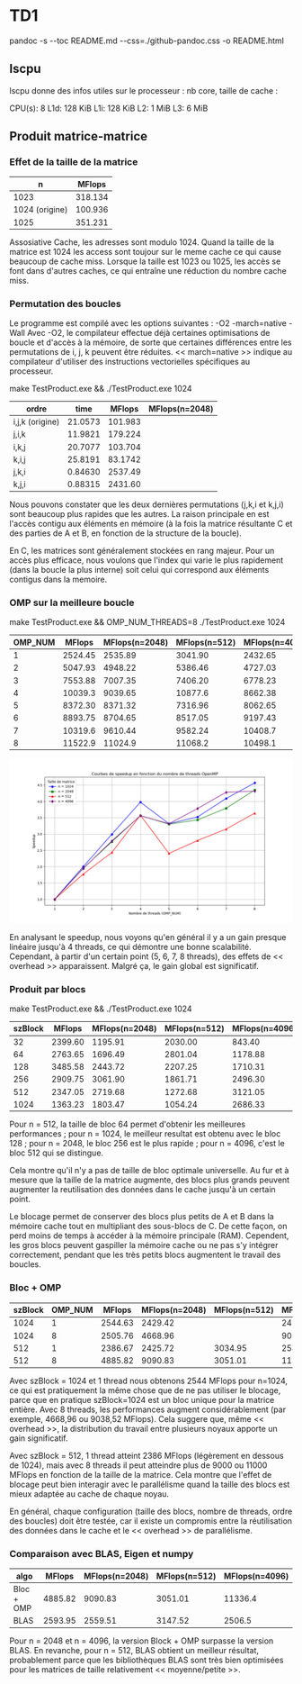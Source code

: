 # TD1

pandoc -s --toc README.md --css=./github-pandoc.css -o README.html

## lscpu

lscpu donne des infos utiles sur le processeur : nb core, taille de cache :

CPU(s): 8
L1d: 128 KiB
L1i: 128 KiB
L2: 1 MiB
L3: 6 MiB

## Produit matrice-matrice

### Effet de la taille de la matrice

  n             | MFlops
----------------|--------
    1023        | 318.134
 1024 (origine) | 100.936 
    1025        | 351.231

Assosiative Cache, les adresses sont modulo 1024. Quand la taille de la matrice est 1024 les access sont toujour sur le meme cache ce qui cause beaucoup de cache miss. Lorsque la taille est 1023 ou 1025, les accès se font dans d'autres caches, ce qui entraîne une réduction du nombre cache miss.

### Permutation des boucles

Le programme est compilé avec les options suivantes : -O2 -march=native -Wall
Avec -O2, le compilateur effectue déjà certaines optimisations de boucle et d'accès à la mémoire, de sorte que certaines différences entre les permutations de i, j, k peuvent être réduites. << march=native >> indique au compilateur d'utiliser des instructions vectorielles spécifiques au processeur. 

make TestProduct.exe && ./TestProduct.exe 1024


  ordre           | time    | MFlops  | MFlops(n=2048)
------------------|---------|---------|----------------
i,j,k (origine)   | 21.0573 | 101.983 |
j,i,k             | 11.9821 | 179.224 |
i,k,j             | 20.7077 | 103.704 |
k,i,j             | 25.8191 | 83.1742 |
j,k,i             | 0.84630 | 2537.49 |
k,j,i             | 0.88315 | 2431.60 |

Nous pouvons constater que les deux dernières permutations (j,k,i et k,j,i) sont beaucoup plus rapides que les autres. La raison principale en est l'accès contigu aux éléments en mémoire (à la fois la matrice résultante C et des parties de A et B, en fonction de la structure de la boucle).

En C, les matrices sont généralement stockées en rang majeur. Pour un accès plus efficace, nous voulons que l'index qui varie le plus rapidement (dans la boucle la plus interne) soit celui qui correspond aux éléments contigus dans la memoire.

### OMP sur la meilleure boucle

make TestProduct.exe && OMP_NUM_THREADS=8 ./TestProduct.exe 1024

  OMP_NUM         | MFlops  | MFlops(n=2048) | MFlops(n=512)  | MFlops(n=4096)
------------------|---------|----------------|----------------|---------------
1                 | 2524.45 |     2535.89    |     3041.90    |    2432.65
2                 | 5047.93 |     4948.22    |     5386.46    |    4727.03
3                 | 7553.88 |     7007.35    |     7406.20    |    6778.23
4                 | 10039.3 |     9039.65    |     10877.6    |    8662.38
5                 | 8372.30 |     8371.32    |     7316.96    |    8062.65
6                 | 8893.75 |     8704.65    |     8517.05    |    9197.43
7                 | 10319.6 |     9610.44    |     9582.24    |    10408.7
8                 | 11522.9 |     11024.9    |     11068.2    |    10498.1

![alt text](speedupcurbe.jpeg)

En analysant le speedup, nous voyons qu'en général il y a un gain presque linéaire jusqu'à 4 threads, ce qui démontre une bonne scalabilité. Cependant, à partir d'un certain point (5, 6, 7, 8 threads), des effets de << overhead >> apparaissent. Malgré ça, le gain global est significatif.


### Produit par blocs

make TestProduct.exe && ./TestProduct.exe 1024

 szBlock | MFlops   | MFlops(n=2048) | MFlops(n=512) | MFlops(n=4096) 
---------|----------|----------------|---------------|----------------
 32      | 2399.60  | 1195.91        | 2030.00       | 843.40         
 64      | 2763.65  | 1696.49        | 2801.04       | 1178.88        
 128     | 3485.58  | 2443.72        | 2207.25       | 1710.31        
 256     | 2909.75  | 3061.90        | 1861.71       | 2496.30        
 512     | 2347.05  | 2719.68        | 1272.68       | 3121.05        
 1024    | 1363.23  | 1803.47        | 1054.24       | 2686.33        

Pour n = 512, la taille de bloc 64 permet d'obtenir les meilleures performances ; pour n = 1024, le meilleur resultat est obtenu avec le bloc 128 ; pour n = 2048, le bloc 256 est le plus rapide ; pour n = 4096, c'est le bloc 512 qui se distingue.

Cela montre qu'il n'y a pas de taille de bloc optimale universelle. Au fur et à mesure que la taille de la matrice augmente, des blocs plus grands peuvent augmenter la reutilisation des données dans le cache jusqu'à un certain point.

Le blocage permet de conserver des blocs plus petits de A et B dans la mémoire cache tout en multipliant des sous-blocs de C. De cette façon, on perd moins de temps à accéder à la mémoire principale (RAM). Cependent, les gros blocs peuvent gaspiller la mémoire cache ou ne pas s'y intégrer correctement, pendant que les très petits blocs augmentent le travail des boucles.

### Bloc + OMP


  szBlock      | OMP_NUM | MFlops  | MFlops(n=2048) | MFlops(n=512)  | MFlops(n=4096)|
---------------|---------|---------|----------------|----------------|---------------|
1024           |  1      | 2544.63 | 2429.42        |                | 2458.9        |
1024           |  8      | 2505.76 | 4668.96        |                | 9038.52       |
512            |  1      | 2386.67 | 2425.72        | 3034.95        | 2543.1        |
512            |  8      | 4885.82 | 9090.83        | 3051.01        | 11336.4       |

Avec szBlock = 1024 et 1 thread nous obtenons 2544 MFlops pour n=1024, ce qui est pratiquement la même chose que de ne pas utiliser le blocage, parce que en pratique szBlock=1024 est un bloc unique pour la matrice entière. Avec 8 threads, les performances augment considérablement (par exemple, 4668,96 ou 9038,52 MFlops). Cela suggere que, même << overhead >>, la distribution du travail entre plusieurs noyaux apporte un gain significatif.

Avec szBlock = 512, 1 thread atteint 2386 MFlops (légèrement en dessous de 1024), mais avec 8 threads il peut atteindre plus de 9000 ou 11000 MFlops en fonction de la taille de la matrice. Cela montre que l'effet de blocage peut bien interagir avec le parallélisme quand la taille des blocs est mieux adaptée au cache de chaque noyau.

En général, chaque configuration (taille des blocs, nombre de threads, ordre des boucles) doit être testée, car il existe un compromis entre la réutilisation des données dans le cache et le << overhead >> de parallélisme.


### Comparaison avec BLAS, Eigen et numpy

 algo          | MFlops  | MFlops(n=2048) | MFlops(n=512)  | MFlops(n=4096)|
---------------|---------|----------------|----------------|---------------|
Bloc + OMP     | 4885.82 | 9090.83        | 3051.01        | 11336.4       |
BLAS           | 2593.95 | 2559.51        | 3147.52        |  2506.5       |

Pour n = 2048 et n = 4096, la version Block + OMP surpasse la version BLAS. En revanche, pour n = 512, BLAS obtient un meilleur résultat, probablement parce que les bibliothèques BLAS sont très bien optimisées pour les matrices de taille relativement << moyenne/petite >>.
